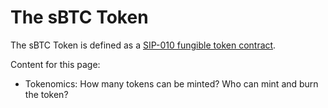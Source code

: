 # The sBTC Token
The sBTC Token is defined as a [SIP-010 fungible token contract](https://github.com/stacksgov/sips/blob/main/sips/sip-010/sip-010-fungible-token-standard.md).

Content for this page:
- Tokenomics: How many tokens can be minted? Who can mint and burn the token?
